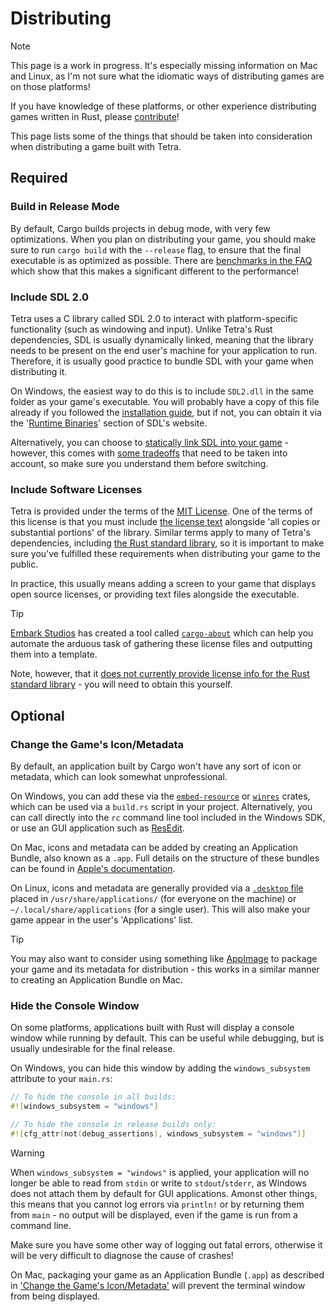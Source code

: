 # Distributing

> [!NOTE]
> This page is a work in progress. It's especially missing information on Mac and Linux, as I'm not sure what the idiomatic ways of distributing games are on those platforms!
>
> If you have knowledge of these platforms, or other experience distributing games written in Rust, please [contribute](https://github.com/17cupsofcoffee/tetra-www/edit/main/docs/distributing.md)!

This page lists some of the things that should be taken into consideration when distributing a game built with Tetra.

## Required

### Build in Release Mode

By default, Cargo builds projects in debug mode, with very few optimizations. When you plan on distributing your game, you should make sure to run `cargo build` with the `--release` flag, to ensure that the final executable is as optimized as possible. There are [benchmarks in the FAQ](/faq/#benchmarks) which show that this makes a significant different to the performance!

### Include SDL 2.0

Tetra uses a C library called SDL 2.0 to interact with platform-specific functionality (such as windowing and input). Unlike Tetra's Rust dependencies, SDL is usually dynamically linked, meaning that the library needs to be present on the end user's machine for your application to run. Therefore, it is usually good practice to bundle SDL with your game when distributing it.

On Windows, the easiest way to do this is to include `SDL2.dll` in the same folder as your game's executable. You will probably have a copy of this file already if you followed the [installation guide](./installation.md), but if not, you can obtain it via the '[Runtime Binaries](https://www.libsdl.org/download-2.0.php)' section of SDL's website.

Alternatively, you can choose to [statically link SDL into your game](/faq/#can-i-static-link-sdl) - however, this comes with [some tradeoffs](https://hg.libsdl.org/SDL/file/default/docs/README-dynapi.md) that need to be taken into account, so make sure you understand them before switching.

### Include Software Licenses

Tetra is provided under the terms of the [MIT License](https://opensource.org/licenses/MIT). One of the terms of this license is that you must include [the license text](https://github.com/17cupsofcoffee/tetra/blob/main/LICENSE) alongside 'all copies or substantial portions' of the library. Similar terms apply to many of Tetra's dependencies, including [the Rust standard library](https://github.com/rust-lang/rust/blob/master/COPYRIGHT), so it is important to make sure you've fulfilled these requirements when distributing your game to the public.

In practice, this usually means adding a screen to your game that displays open source licenses, or providing text files alongside the executable.

> [!TIP]
> [Embark Studios](https://www.embark-studios.com) has created a tool called [`cargo-about`](https://github.com/EmbarkStudios/cargo-about/) which can help you automate the arduous task of gathering these license files and outputting them into a template.
>
> Note, however, that it [does not currently provide license info for the Rust standard library](https://github.com/EmbarkStudios/cargo-about/issues/16) - you will need to obtain this yourself.

## Optional

### Change the Game's Icon/Metadata

By default, an application built by Cargo won't have any sort of icon or metadata, which can look somewhat unprofessional.

On Windows, you can add these via the [`embed-resource`](https://crates.io/crates/embed-resource) or [`winres`](https://github.com/mxre/winres) crates, which can be used via a `build.rs` script in your project. Alternatively, you can call directly into the `rc` command line tool included in the Windows SDK, or use an GUI application such as [ResEdit](http://www.resedit.net/).

On Mac, icons and metadata can be added by creating an Application Bundle, also known as a `.app`. Full details on the structure of these bundles can be found in [Apple's documentation](#change-the-game-s-icon-metadata).

On Linux, icons and metadata are generally provided via a [`.desktop` file](https://specifications.freedesktop.org/desktop-entry-spec/latest/) placed in `/usr/share/applications/` (for everyone on the machine) or `~/.local/share/applications` (for a single user). This will also make your game appear in the user's 'Applications' list.

> [!TIP]
> You may also want to consider using something like [AppImage](https://appimage.org/) to package your game and its metadata for distribution - this works in a similar manner to creating an Application Bundle on Mac.

### Hide the Console Window

On some platforms, applications built with Rust will display a console window while running by default. This can be useful while debugging, but is usually undesirable for the final release. 

On Windows, you can hide this window by adding the `windows_subsystem` attribute to your `main.rs`:

```rust
// To hide the console in all builds:
#![windows_subsystem = "windows"]

// To hide the console in release builds only:
#![cfg_attr(not(debug_assertions), windows_subsystem = "windows")]
```

> [!WARNING]
> When `windows_subsystem = "windows"` is applied, your application will no longer be able to read from `stdin` or write to `stdout`/`stderr`, as Windows does not attach them by default for GUI applications. Amonst other things, this means that you cannot log errors via `println!` or by returning them from `main` - no output will be displayed, even if the game is run from a command line.
>
> Make sure you have some other way of logging out fatal errors, otherwise it will be very difficult to diagnose the cause of crashes!

On Mac, packaging your game as an Application Bundle (`.app`) as described in ['Change the Game's Icon/Metadata'](#change-the-game-s-icon-metadata) will prevent the terminal window from being displayed.
